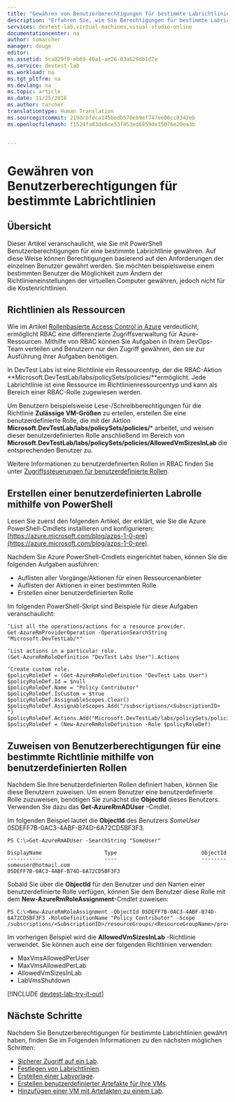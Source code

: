 ```yaml
---
title: "Gewähren von Benutzerberechtigungen für bestimmte Labrichtlinien | Microsoft Docs"
description: "Erfahren Sie, wie Sie Berechtigungen für bestimmte Labrichtlinien in DevTest Labs basierend auf den Anforderungen der Benutzer gewähren."
services: devtest-lab,virtual-machines,visual-studio-online
documentationcenter: na
author: tomarcher
manager: douge
editor: 
ms.assetid: 5ca829f0-eb69-40a1-ae26-03a629db1d7e
ms.service: devtest-lab
ms.workload: na
ms.tgt_pltfrm: na
ms.devlang: na
ms.topic: article
ms.date: 11/25/2016
ms.author: tarcher
translationtype: Human Translation
ms.sourcegitcommit: 219dcbfdca145bedb570eb9ef747ee00cc0342eb
ms.openlocfilehash: f1524fa83de6ce53f853ed6859de15076e20ea3b


---
```

# <a name="grant-user-permissions-to-specific-lab-policies"></a>Gewähren von Benutzerberechtigungen für bestimmte Labrichtlinien
## <a name="overview"></a>Übersicht
Dieser Artikel veranschaulicht, wie Sie mit PowerShell Benutzerberechtigungen für eine bestimmte Labrichtlinie gewähren. Auf diese Weise können Berechtigungen basierend auf den Anforderungen der einzelnen Benutzer gewährt werden. Sie möchten beispielsweise einem bestimmten Benutzer die Möglichkeit zum Ändern der Richtlinieneinstellungen der virtuellen Computer gewähren, jedoch nicht für die Kostenrichtlinien.

## <a name="policies-as-resources"></a>Richtlinien als Ressourcen
Wie im Artikel [Rollenbasierte Access Control in Azure](../active-directory/role-based-access-control-configure.md) verdeutlicht, ermöglicht RBAC eine differenzierte Zugriffsverwaltung für Azure-Ressourcen. Mithilfe von RBAC können Sie Aufgaben in Ihrem DevOps-Team verteilen und Benutzern nur den Zugriff gewähren, den sie zur Ausführung ihrer Aufgaben benötigen.

In DevTest Labs ist eine Richtlinie ein Ressourcentyp, der die RBAC-Aktion **Microsoft.DevTestLab/labs/policySets/policies/**ermöglicht. Jede Labrichtlinie ist eine Ressource im Richtlinienressourcentyp und kann als Bereich einer RBAC-Rolle zugewiesen werden.

Um Benutzern beispielsweise Lese-/Schreibberechtigungen für die Richtlinie **Zulässige VM-Größen** zu erteilen, erstellen Sie eine benutzerdefinierte Rolle, die mit der Aktion **Microsoft.DevTestLab/labs/policySets/policies/*** arbeitet, und weisen dieser benutzerdefinierten Rolle anschließend im Bereich von **Microsoft.DevTestLab/labs/policySets/policies/AllowedVmSizesInLab** die entsprechenden Benutzer zu.

Weitere Informationen zu benutzerdefinierten Rollen in RBAC finden Sie unter [Zugriffssteuerungen für benutzerdefinierte Rollen](../active-directory/role-based-access-control-custom-roles.md).

## <a name="creating-a-lab-custom-role-using-powershell"></a>Erstellen einer benutzerdefinierten Labrolle mithilfe von PowerShell
Lesen Sie zuerst den folgenden Artikel, der erklärt, wie Sie die Azure PowerShell-Cmdlets installieren und konfigurieren: [https://azure.microsoft.com/blog/azps-1-0-pre](https://azure.microsoft.com/blog/azps-1-0-pre).

Nachdem Sie Azure PowerShell-Cmdlets eingerichtet haben, können Sie die folgenden Aufgaben ausführen:

* Auflisten aller Vorgänge/Aktionen für einen Ressourcenanbieter
* Auflisten der Aktionen in einer bestimmten Rolle
* Erstellen einer benutzerdefinierten Rolle

Im folgenden PowerShell-Skript sind Beispiele für diese Aufgaben veranschaulicht:

    ‘List all the operations/actions for a resource provider.
    Get-AzureRmProviderOperation -OperationSearchString "Microsoft.DevTestLab/*"

    ‘List actions in a particular role.
    (Get-AzureRmRoleDefinition "DevTest Labs User").Actions

    ‘Create custom role.
    $policyRoleDef = (Get-AzureRmRoleDefinition "DevTest Labs User")
    $policyRoleDef.Id = $null
    $policyRoleDef.Name = "Policy Contributor"
    $policyRoleDef.IsCustom = $true
    $policyRoleDef.AssignableScopes.Clear()
    $policyRoleDef.AssignableScopes.Add("/subscriptions/<SubscriptionID> ")
    $policyRoleDef.Actions.Add("Microsoft.DevTestLab/labs/policySets/policies/*")
    $policyRoleDef = (New-AzureRmRoleDefinition -Role $policyRoleDef)

## <a name="assigning-permissions-to-a-user-for-a-specific-policy-using-custom-roles"></a>Zuweisen von Benutzerberechtigungen für eine bestimmte Richtlinie mithilfe von benutzerdefinierten Rollen
Nachdem Sie Ihre benutzerdefinierten Rollen definiert haben, können Sie diese Benutzern zuweisen. Um einem Benutzer eine benutzerdefinierte Rolle zuzuweisen, benötigen Sie zunächst die **ObjectId** dieses Benutzers. Verwenden Sie dazu das **Get-AzureRmADUser** -Cmdlet.

Im folgenden Beispiel lautet die **ObjectId** des Benutzers *SomeUser* 05DEFF7B-0AC3-4ABF-B74D-6A72CD5BF3F3.

    PS C:\>Get-AzureRmADUser -SearchString "SomeUser"

    DisplayName                    Type                           ObjectId
    -----------                    ----                           --------
    someuser@hotmail.com                                          05DEFF7B-0AC3-4ABF-B74D-6A72CD5BF3F3

Sobald Sie über die **ObjectId** für den Benutzer und den Namen einer benutzerdefinierte Rolle verfügen, können Sie dem Benutzer diese Rolle mit dem **New-AzureRmRoleAssignment**-Cmdlet zuweisen:

    PS C:\>New-AzureRmRoleAssignment -ObjectId 05DEFF7B-0AC3-4ABF-B74D-6A72CD5BF3F3 -RoleDefinitionName "Policy Contributor" -Scope /subscriptions/<SubscriptionID>/resourceGroups/<ResourceGroupName>/providers/Microsoft.DevTestLab/labs/<LabName>/policySets/policies/AllowedVmSizesInLab

Im vorherigen Beispiel wird die **AllowedVmSizesInLab** -Richtlinie verwendet. Sie können auch eine der folgenden Richtlinien verwenden:

* MaxVmsAllowedPerUser
* MaxVmsAllowedPerLab
* AllowedVmSizesInLab
* LabVmsShutdown

[!INCLUDE [devtest-lab-try-it-out](../../includes/devtest-lab-try-it-out.md)]

## <a name="next-steps"></a>Nächste Schritte
Nachdem Sie Benutzerberechtigungen für bestimmte Labrichtlinien gewährt haben, finden Sie im Folgenden Informationen zu den nächsten möglichen Schritten:

* [Sicherer Zugriff auf ein Lab](devtest-lab-add-devtest-user.md).
* [Festlegen von Labrichtlinien](devtest-lab-set-lab-policy.md).
* [Erstellen einer Labvorlage](devtest-lab-create-template.md).
* [Erstellen benutzerdefinierter Artefakte für Ihre VMs](devtest-lab-artifact-author.md).
* [Hinzufügen einer VM mit Artefakten zu einem Lab](devtest-lab-add-vm-with-artifacts.md).




<!--HONumber=Nov16_HO3-->


